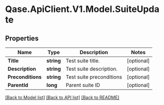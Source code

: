 # Qase.ApiClient.V1.Model.SuiteUpdate

## Properties

Name | Type | Description | Notes
------------ | ------------- | ------------- | -------------
**Title** | **string** | Test suite title. | [optional] 
**Description** | **string** | Test suite description. | [optional] 
**Preconditions** | **string** | Test suite preconditions | [optional] 
**ParentId** | **long** | Parent suite ID | [optional] 

[[Back to Model list]](../../README.md#documentation-for-models) [[Back to API list]](../../README.md#documentation-for-api-endpoints) [[Back to README]](../../README.md)

